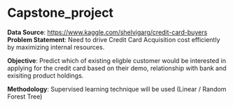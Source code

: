 # Capstone_project

**Data Source**: https://www.kaggle.com/shelvigarg/credit-card-buyers
**Problem Statement**: Need to drive Credit Card Acquisition cost efficiently by maximizing internal resources.  

**Objective**: Predict which of existing eligble customer would be interested in applying for the credit card based on their demo, relationship with bank and exisiting product holdings. 

**Methodology**: Supervised learning technique will be used (Linear / Random Forest Tree)

